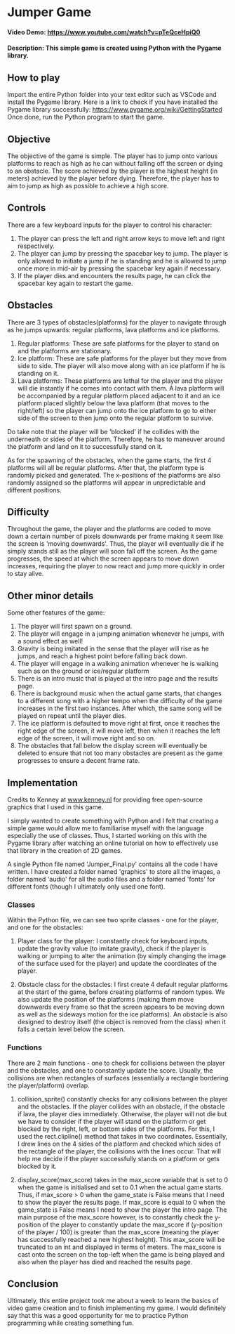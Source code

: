 # Jumper Game
#### Video Demo:  https://www.youtube.com/watch?v=pTeQceHpiQ0
#### Description: This simple game is created using Python with the Pygame library.

## How to play
Import the entire Python folder into your text editor such as VSCode and install the Pygame library.
Here is a link to check if you have installed the Pygame library successfully: https://www.pygame.org/wiki/GettingStarted
Once done, run the Python program to start the game.

## Objective
The objective of the game is simple. The player has to jump onto various platforms to reach as high as he can without falling off the screen or dying to an obstacle. The score achieved by the player is the highest height (in meters) achieved by the player before dying. Therefore, the player has to aim to jump as high as possible to achieve a high score.

## Controls
There are a few keyboard inputs for the player to control his character:
1. The player can press the left and right arrow keys to move left and right respectively.
2. The player can jump by pressing the spacebar key to jump. The player is only allowed to initiate a jump if he is standing and he is allowed to jump once more in mid-air by pressing the spacebar key again if necessary.
3. If the player dies and encounters the results page, he can click the spacebar key again to restart the game.

## Obstacles
There are 3 types of obstacles(platforms) for the player to navigate through as he jumps upwards: regular platforms, lava platforms and ice platforms.

1. Regular platforms: These are safe platforms for the player to stand on and the platforms are stationary.
2. Ice platform: These are safe platforms for the player but they move from side to side. The player will also move along with an ice platform if he is standing on it.
3. Lava platforms: These platforms are lethal for the player and the player will die instantly if he comes into contact with them. A lava platform will be accompanied by a regular platform placed adjacent to it and an ice platform placed slightly below the lava platform (that moves to the right/left) so the player can jump onto the ice platform to go to either side of the screen to then jump onto the regular platform to survive.

Do take note that the player will be 'blocked' if he collides with the underneath or sides of the platform. Therefore, he has to maneuver around the platform and land on it to successfully stand on it.

As for the spawning of the obstacles, when the game starts, the first 4 platforms will all be regular platforms. After that, the platform type is randomly picked and generated. The x-positions of the platforms are also randomly assigned so the platforms will appear in unpredictable and different positions.

## Difficulty
Throughout the game, the player and the platforms are coded to move down a certain number of pixels downwards per frame making it seem like the screen is 'moving downwards'. Thus, the player will eventually die if he simply stands still as the player will soon fall off the screen. As the game progresses, the speed at which the screen appears to move down increases, requiring the player to now react and jump more quickly in order to stay alive. 

## Other minor details 
Some other features of the game:
1. The player will first spawn on a ground.
2. The player will engage in a jumping animation whenever he jumps, with a sound effect as well!
3. Gravity is being imitated in the sense that the player will rise as he jumps, and reach a highest point before falling back down.
4. The player will engage in a walking animation whenever he is walking such as on the ground or ice/regular platform
5. There is an intro music that is played at the intro page and the results page.
6. There is background music when the actual game starts, that changes to a different song with a higher tempo when the difficulty of the game increases in the first two instances. After which, the same song will be played on repeat until the player dies.
7. The ice platform is defaulted to move right at first, once it reaches the right edge of the screen, it will move left, then when it reaches the left edge of the screen, it will move right and so on.
8. The obstacles that fall below the display screen will eventually be deleted to ensure that not too many obstacles are present as the game progresses to ensure a decent frame rate.

## Implementation
Credits to Kenney at www.kenney.nl for providing free open-source graphics that I used in this game.

I simply wanted to create something with Python and I felt that creating a simple game would allow me to familiarise myself with the language especially the use of classes. Thus, I started working on this with the Pygame library after watching an online tutorial on how to effectively use that library in the creation of 2D games.

A single Python file named 'Jumper_Final.py' contains all the code I have written. I have created a folder named 'graphics' to store all the images, a folder named 'audio' for all the audio files and a folder named 'fonts' for different fonts (though I ultimately only used one font).

### Classes
Within the Python file, we can see two sprite classes - one for the player, and one for the obstacles:
1. Player class for the player: I constantly check for keyboard inputs, update the gravity value (to imitate gravity), check if the player is walking or jumping to alter the animation (by simply changing the image of the surface used for the player) and update the coordinates of the player.

2. Obstacle class for the obstacles: I first create 4 default regular platforms at the start of the game, before creating platforms of random types. We also update the position of the platforms (making them move downwards every frame so that the screen appears to be moving down as well as the sideways motion for the ice platforms). An obstacle is also designed to destroy itself (the object is removed from the class) when it falls a certain level below the screen.

### Functions
There are 2 main functions - one to check for collisions between the player and the obstacles, and one to constantly update the score. Usually, the collisions are when rectangles of surfaces (essentially a rectangle bordering the player/platform) overlap.

1. collision_sprite() constantly checks for any collisions between the player and the obstacles. If the player collides with an obstacle, if the obstacle if lava, the player dies immediately. Otherwise, the player will not die but we have to consider if the player will stand on the platform or get blocked by the right, left, or bottom sides of the platforms. For this, I used the rect.clipline() method that takes in two coordinates. Essentially, I drew lines on the 4 sides of the platform and checked which sides of the rectangle of the player, the collisions with the lines occur. That will help me decide if the player successfully stands on a platform or gets blocked by it.
  
2. display_score(max_score) takes in the max_score variable that is set to 0 when the game is initialised and set to 0.1 when the actual game starts. Thus, if max_score > 0 when the game_state is False means that I need to show the player the results page. If max_score is equal to 0 when the game_state is False means I need to show the player the intro page. The main purpose of the max_score however, is to constantly check the y-position of the player to constantly update the max_score if (y-position of the player / 100) is greater than the max_score (meaning the player has successfully reached a new highest height). This max_score will be truncated to an int and displayed in terms of meters. The max_score is cast onto the screen on the top-left when the game is being played and also when the player has died and reached the results page.

## Conclusion
Ultimately, this entire project took me about a week to learn the basics of video game creation and to finish implementing my game. I would definitely say that this was a good opportunity for me to practice Python programming while creating something fun.
